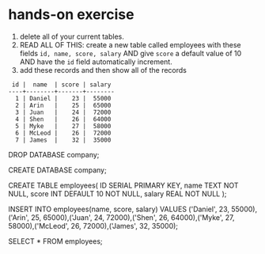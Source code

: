 # hands-on exercise
1. delete all of your current tables.
1. READ ALL OF THIS: create a new table called employees with these fields ```id, name, score, salary``` AND give ```score``` a default value of 10 AND have the ```id``` field automatically increment.
1. add these records and then show all of the records
```
 id |  name  | score | salary 
----+--------+-------+--------
  1 | Daniel |    23 |  55000
  2 | Arin   |    25 |  65000
  3 | Juan   |    24 |  72000
  4 | Shen   |    26 |  64000
  5 | Myke   |    27 |  58000
  6 | McLeod |    26 |  72000
  7 | James  |    32 |  35000
```




DROP DATABASE company;

CREATE DATABASE company;

CREATE TABLE employees(
	ID      SERIAL    PRIMARY KEY,
	name    TEXT      NOT NULL,
  score   INT       DEFAULT 10 NOT NULL,
  salary  REAL      NOT NULL
);

INSERT INTO employees(name, score, salary) VALUES ('Daniel', 23, 55000),('Arin', 25, 65000),('Juan', 24, 72000),('Shen', 26, 64000),('Myke', 27, 58000),('McLeod', 26, 72000),('James', 32, 35000);

SELECT * FROM employees;

